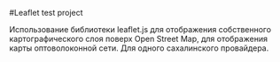 #Leaflet test project

Использование библиотеки leaflet.js для отображения собственного картографического слоя поверх Open Street Map, для отображения карты оптоволоконной сети. Для одного сахалинского провайдера.
